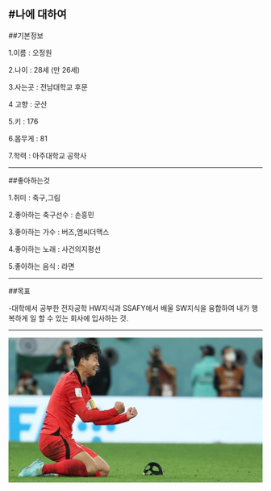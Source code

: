 #나에 대하여
---
##기본정보

1.이름 : 오정원

2.나이 : 28세 (만 26세)

3.사는곳 : 전남대학교 후문

4 고향 : 군산

5.키 : 176

6.몸무게 : 81

7.학력 : 아주대학교 공학사

---
##좋아하는것

1.취미 : 축구,그림

2.좋아하는 축구선수 : 손흥민

3.좋아하는 가수 : 버즈,엠씨더맥스

4.좋아하는 노래 : 사건의지평선

5.좋아하는 음식 : 라면

---

##목표

-대학에서 공부한 전자공학 HW지식과 SSAFY에서 배울 SW지식을 융합하여 
내가 행복하게 일 할 수 있는 회사에 입사하는 것.


---
![alt text](./asdf.JPG)
